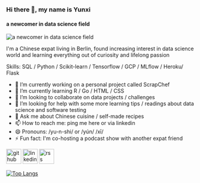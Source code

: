 ### Hi there 👋, my name is Yunxi
#### a newcomer in data science field
![a newcomer in data science field](https://tinyurl.com/y4yuumyx)

I'm a Chinese expat living in Berlin, found increasing interest in data science world and learning everything out of curiosity and lifelong passion

Skills: SQL / Python / Scikit-learn / Tensorflow / GCP / MLflow / Heroku/ Flask

- 🔭 I’m currently working on a personal project called ScrapChef 
- 🌱 I’m currently learning R / Go / HTML / CSS 
- 👯 I’m looking to collaborate on data projects / challenges 
- 🤔 I’m looking for help with some more learning tips / readings about data science and software testing 
- 💬 Ask me about Chinese cuisine / self-made recipes 
- 📫 How to reach me: ping me here or via linkedin 
- 😄 Pronouns: /yu-n-shi/ or /yún/ /xī/ 
- ⚡ Fun fact: I'm co-hosting a podcast show with another expat friend 


[<img src='https://cdn.jsdelivr.net/npm/simple-icons@3.0.1/icons/github.svg' alt='github' height='40'>](https://github.com/izzyunxi)  [<img src='https://cdn.jsdelivr.net/npm/simple-icons@3.0.1/icons/linkedin.svg' alt='linkedin' height='40'>](https://www.linkedin.com/in/yunxi-zhang/)  [<img src='https://cdn.jsdelivr.net/npm/simple-icons@3.0.1/icons/rss.svg' alt='rss' height='40'>](https://linktr.ee/wdwdn)  

[![Top Langs](https://github-readme-stats.vercel.app/api/top-langs/?username=izzyunxi)](https://github.com/anuraghazra/github-readme-stats)

